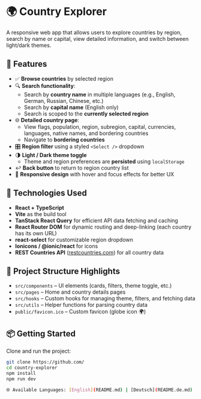 # 🌍 Country Explorer

A responsive web app that allows users to explore countries by region, search by name or capital, view detailed information, and switch between light/dark themes.

## 🚀 Features

- ✅ **Browse countries** by selected region
- 🔍 **Search functionality**:
  - Search by **country name** in multiple languages (e.g., English, German, Russian, Chinese, etc.)
  - Search by **capital name** (English only)
  - Search is scoped to the **currently selected region**
- 🌐 **Detailed country page**:
  - View flags, population, region, subregion, capital, currencies, languages, native names, and bordering countries
  - Navigate to **bordering countries**
- 🎛️ **Region filter** using a styled `<Select />` dropdown
- 🌗 **Light / Dark theme toggle**
  - Theme and region preferences are **persisted** using `localStorage`
- ↩️ **Back button** to return to region country list
- 📱 **Responsive design** with hover and focus effects for better UX

## 🧩 Technologies Used

- **React + TypeScript**
- **Vite** as the build tool
- **TanStack React Query** for efficient API data fetching and caching
- **React Router DOM** for dynamic routing and deep-linking (each country has its own URL)
- **react-select** for customizable region dropdown
- **Ionicons / @ionic/react** for icons
- **REST Countries API** ([restcountries.com](https://restcountries.com/v3.1)) for all country data

## 📂 Project Structure Highlights

- `src/components` – UI elements (cards, filters, theme toggle, etc.)
- `src/pages` – Home and country details pages
- `src/hooks` – Custom hooks for managing theme, filters, and fetching data
- `src/utils` – Helper functions for parsing country data
- `public/favicon.ico` – Custom favicon (globe icon 🌍)

## 📦 Getting Started

Clone and run the project:

```bash
git clone https://github.com/
cd country-explorer
npm install
npm run dev

🌐 Available Languages: [English](README.md) | [Deutsch](README.de.md) | [Русский](README.ru.md)
